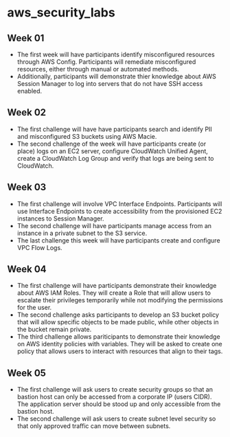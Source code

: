 # aws_security_labs

## Week 01 
- The first week will have participants identify misconfigured resources through AWS Config. Participants will remediate misconfigured resources, either through manual or automated methods. 
- Additionally, participants will demonstrate thier knowledge about AWS Session Manager to log into servers that do not have SSH access enabled. 

## Week 02
- The first challenge will have have participants search and identify PII and misconfigured S3 buckets using AWS Macie. 
- The second challenge of the week will have participants create (or place) logs on an EC2 server, configure CloudWatch Unified Agent, create a CloudWatch Log Group and verify that logs are being sent to CloudWatch. 

## Week 03
- The first challenge will involve VPC Interface Endpoints. Participants will use Interface Endpoints to create accessibility from the provisioned EC2 instances to Session Manager. 
- The second challenge will have participants manage access from an instance in a private subnet to the S3 service. 
- The last challenge this week will have participants create and configure VPC Flow Logs. 

## Week 04
- The first challenge will have participants demonstrate their knowledge about AWS IAM Roles. They will create a Role that will allow users to escalate their privileges temporarily while not modifying the permissions for the user. 
- The second challenge asks participants to develop an S3 bucket policy that will allow specific objects to be made public, while other objects in the bucket remain private. 
- The third challenge allows pariticipants to demonstrate their knowledge on AWS identity policies with variables. They will be asked to create one policy that allows users to interact with resources that align to their tags. 

## Week 05
- The first challenge will ask users to create security groups so that an bastion host can only be accessed from a corporate IP (users CIDR). The application server should be stood up and only accessible from the bastion host. 
- The second challenge will ask users to create subnet level security so that only approved traffic can move between subnets. 